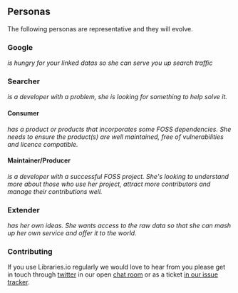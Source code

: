 ## Personas
The following personas are representative and they will evolve. 

### Google
_is hungry for your linked datas so she can serve you up search traffic_

### Searcher
_is a developer with a problem, she is looking for something to help solve it._ 

#### Consumer
_has a product or products that incorporates some FOSS dependencies. She needs to ensure the product(s) are well maintained, free of vulnerabilities and licence compatible._

#### Maintainer/Producer
_is a developer with a successful FOSS project. She's looking to understand more about those who use her project, attract more contributors and manage their contributions well._

### Extender
_has her own ideas. She wants access to the raw data so that she can mash up her own service and offer it to the world._

### Contributing 
If you use Libraries.io regularly we would love to hear from you please get in touch through [twitter](https://twitter.com/librariesio) in our open [chat room](https://slack.libraries.io) or as a ticket [in our issue tracker](https://github.comlibrariesio/libraries.io).


